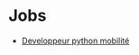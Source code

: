 # Jobs

- [Developpeur python mobilité](https://fr.indeed.com/viewjob?jk=57e6d898a655920a&tk=1frpkov4rr7u0800&from=serp&vjs=3&advn=6387179959879196&adid=359827558&ad=-6NYlbfkN0BNsY5jqEQHhr5HFclUrvxEZFxelvli_gHqGzUolVTgpBVqeMtSExQvQI91zjdiUsZ1lpoyjaQXE4sW9HsA38FIm4c-XB-BTQ7XGBXpimZr2JCQwVAb1WDfupQ6LIKplJx4YtHzZ-dUpDbBBHCNEYtaqviQPGZBbUeHAmAr78ewqftv4go95aOVuRU_i8NMQvDuVjTRQgnPGShMtLAHIiB4melUJFErHm8AhUgexB9yzFCtooNtTj_N4o4Cz86IdEjp25sbl7HKGBxvQ_dUKpTWSPXdWj7oKrHd8q92iaTaj5KPuAsRd6xH2hggi6G0OqFJdjv1kILTn4rPa8WZq1BhUnUrYX0rlfv3xzT6rxkJkg==&sjdu=RbxtMB7d-ZAezStFOry8KCAIL0MwGApigKsHNNYwuXHfbT_uGYz-xthXrPFGak-mSX9RiQW1RYVEqgAfKEKUOyn9GIA3QjLbzZN8NYSRIU4Xhm1Xq_953eTDPkTzHI58Q6ijibXDk7uZdid1z-qWcA) 